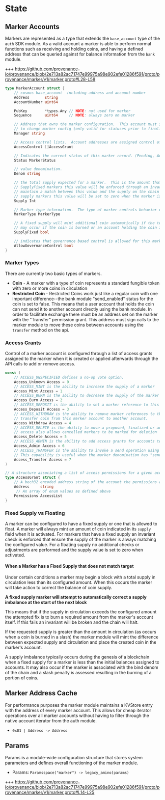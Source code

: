 # State

## Marker Accounts

Markers are represented as a type that extends the `base_account` type of the `auth` SDK module.  As a valid account a 
marker is able to perform normal functions such as receiving and holding coins, and having a defined address that can
be queried against for balance information from the `bank` module.

+++ https://github.com/provenance-io/provenance/blob/2e713a82ac71747e99975a98e902efe01286f591/proto/provenance/marker/v1/marker.proto#L28-L58
```go
type MarkerAccount struct {
	// cosmos base_account  including address and account number
    Address       string
    AccountNumber uint64

    PubKey        *types.Any // NOTE: not used for marker
    Sequence      uint64     // NOTE: always zero on marker

    // Address that owns the marker configuration.  This account must sign any requests
	// to change marker config (only valid for statuses prior to finalization)
	Manager string

	// Access control lists.  Account addresses are assigned control of the marker using these entries
	AccessControl []AccessGrant

	// Indicates the current status of this marker record. (Pending, Active, Cancelled, etc)
	Status MarkerStatus

	// value denomination.
	Denom string

	// the total supply expected for a marker.  This is the amount that is minted when a marker is created.  For 
	// SupplyFixed markers this value will be enforced through an invariant that mints/burns from this account to
	// maintain a match between this value and the supply on the chain (maintained by bank module).  For all non-fixed
	// supply markers this value will be set to zero when the marker is activated.
	Supply Int

	// Marker type information.  The type of marker controls behavior of its account.
	MarkerType MarkerType

	// A fixed supply will mint additional coin automatically if the total supply decreases below a set value.  This
	// may occur if the coin is burned or an account holding the coin is slashed. (default: true)
	SupplyFixed bool

	// indicates that governance based control is allowed for this marker
	AllowGovernanceControl bool
}
```

### Marker Types

There are currently two basic types of markers.

- **Coin** - A marker with a type of coin represents a standard fungible token with zero or more coins in circulation
- **Restricted Coin** - Restricted Coins work just like a regular coin with one important difference--the bank module
  "send_enabled" status for the coin is set to false.  This means that a user account that holds the coin can not send
  it to another account directly using the bank module.  In order to facilitate exchange there must be an address set
  on the marker with the "Transfer" permission grant.  This address must sign calls to the marker module to move these
  coins between accounts using the `transfer` method on the api.

### Access Grants

Control of a marker account is configured through a list of access grants assigned to the marker when it is created
or applied afterwards through the API calls to add or remove access.

```go
const (
	// ACCESS_UNSPECIFIED defines a no-op vote option.
	Access_Unknown Access = 0
	// ACCESS_MINT is the ability to increase the supply of a marker
	Access_Mint Access = 1
	// ACCESS_BURN is the ability to decrease the supply of the marker using coin held by the marker.
	Access_Burn Access = 2
	// ACCESS_DEPOSIT is the ability to set a marker reference to this marker in the metadata/scopes module
	Access_Deposit Access = 3
	// ACCESS_WITHDRAW is the ability to remove marker references to this marker in from metadata/scopes or
	// transfer coin from this marker account to another account.
	Access_Withdraw Access = 4
	// ACCESS_DELETE is the ability to move a proposed, finalized or active marker into the cancelled state. This
	// access also allows cancelled markers to be marked for deletion
	Access_Delete Access = 5
	// ACCESS_ADMIN is the ability to add access grants for accounts to the list of marker permissions.
	Access_Admin Access = 6
	// ACCESS_TRANSFER is the ability to invoke a send operation using the marker module to facilitate exchange.
	// This capability is useful when the marker denomination has "send enabled = false" preventing normal bank transfer
	Access_Transfer Access = 7
)

// A structure associating a list of access permissions for a given account identified by is address
type AccessGrant struct {
	// A bech32 encoded address string of the account the permissions are assigned to
	Address     string
	 // An array of enum values as defined above
	Permissions AccessList
}
```

### Fixed Supply vs Floating

A marker can be configured to have a fixed supply or one that is allowed to float.  A marker will always mint an amount
of coin indicated in its `supply` field when it is activated.  For markers that have a fixed supply an invariant check
is enforced that ensure the supply of the marker is always matching the configured value.  For a floating supply no 
additional checks or adjustments are performed and the supply value is set to zero when activated.

#### When a Marker has a Fixed Supply that does not match target

Under certain conditions a marker may begin a block with a total supply in circulation less than its configured amount.
When this occurs the marker will take action to correct the balance of coin supply.

**A fixed supply marker will attempt to automatically correct a supply imbalance at the start of the next block**

This means that if the supply in circulation exceeds the configured amount the attempted fix is to burn a required
amount from the marker's account itself.  If this fails an invariant will be broken and the chain will halt.

If the requested supply is greater than the amount in circulation (as occurs when a coin is burned in a slash) the
marker module will mint the difference between expected supply and circulation and place the created coin in the marker's
account.

A supply imbalance typically occurs during the genesis of a blockchain when a fixed supply for a marker is less than
the initial balances assigned to accounts.  It may also occur if the marker is associated with the bind denom of the
chain and a slash penalty is assessed resulting in the burning of a portion of coins.

## Marker Address Cache

For performance purposes the marker module maintains a KVStore entry with the address of every marker account.  This
allows for cheap iterator operations over all marker accounts without having to filter through the native account
iterator from the auth module.

- `0x01 | Address -> Address`
## Params

Params is a module-wide configuration structure that stores system parameters
and defines overall functioning of the marker module.

- Params: `Paramsspace("marker") -> legacy_amino(params)`

+++ https://github.com/provenance-io/provenance/blob/2e713a82ac71747e99975a98e902efe01286f591/proto/provenance/marker/v1/marker.proto#L14-L25



